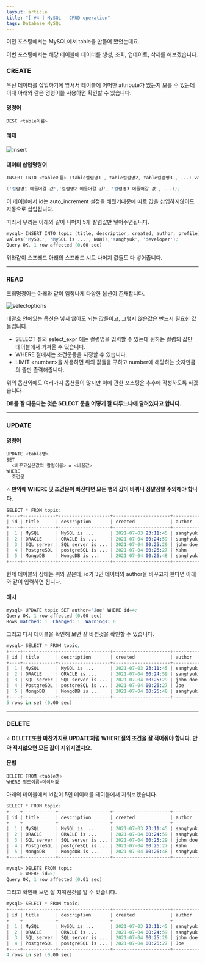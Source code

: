 ```yaml
---
layout: article
title: "[ #4 ] MySQL - CRUD operation"
tags: Database MySQL
---
```


이전 포스팅에서는 MySQL에서 table을 만들어 봤엇는데요.

이번 포스팅에서는 해당 테이블에 데이터를 생성, 조회, 업데이트, 삭제를 해보겠습니다.


### CREATE
우선 데이터를 삽입하기에 앞서서 테이블에 어떠한 attribute가 있는지 모를 수 있는데
이때 아래와 같은 명령어를 사용하면 확인할 수 있습니다.

#### 명령어
~~~s
DESC <table이름>
~~~

#### 예제

![insert](https://user-images.githubusercontent.com/75003424/124358643-2f15ec80-dc5c-11eb-86d7-5e9aac5f1ea8.png)

#### 데이터 삽입명령어
~~~s
INSERT INTO <table이름> (table컬럼명1 , table컬럼명2, table컬럼명3 , ...) values

('컬럼명1 에들어갈 값','컬럼명2 에들어갈 값', '컬럼명3 에들어갈 값', ...);;
~~~

이 테이블에서 id는 auto_increment 설정을 해줬기때문에 따로 값을 삽입하지않아도 자동으로 삽입됩니다.

따라서 우리는 아래와 같이 나머지 5개 칼럼값만 넣어주면됩니다.

~~~s
mysql> INSERT INTO topic (title, description, created, author, profile) 
values('MySQL', 'MySQL is ...', NOW(),'sanghyuk', 'developer');
Query OK, 1 row affected (0.00 sec)
~~~
위와같이 스프래드 아래의 스프래드 시트 나머지 값들도 다 넣어줍니다.

---

### READ

조회명령어는 아래와 같이 엄청나게 다양한 옵션이 존재합니다.

![selectoptions](https://user-images.githubusercontent.com/75003424/124359408-bc0e7500-dc5f-11eb-8644-b43cdfdf33a7.png)

대괄호 안에있는 옵션은 넣지 않아도 되는 값들이고, 그렇지 않은값은 반드시 필요한 값들입니다.

- SELECT 절의 select_expr 에는 컬럼명을 입력할 수 있는데 원하는 컬럼의 값만 테이블에서 가져올 수 있습니다.
- WHERE 절에서는 조건문등을 지정할 수 있습니다.
- LIMIT \<number>을 사용하면 위의 값들을 구하고 number에 해당하는 숫자만큼의 줄만 출력해줍니다.

위의 옵션외에도 여러가지 옵션들이 많지만 이에 관한 포스팅은 추후에 작성하도록 하겠습니다.

**DB를 잘 다룬다는 것은 SELECT 문을 어떻게 잘 다루느냐에 달려있다고 합니다.**

---

### UPDATE

#### 명령어
~~~sh
UPDATE <table명>
SET
  <바꾸고싶은값의 칼럼이름> = <바꿀값>
WHERE
  조건문
~~~

:star: **만약에 WHERE 및 조건문이 빠진다면 모든 행의 값이 바뀌니 정말정말 주의해야 합니다**.


~~~s
SELECT * FROM topic;
+----+------------+-------------------+---------------------+----------+---------------------------+
| id | title      | description       | created             | author   | profile                   |
+----+------------+-------------------+---------------------+----------+---------------------------+
|  1 | MySQL      | MySQL is ...      | 2021-07-03 23:11:45 | sanghyuk | developer                 |
|  2 | ORACLE     | ORACLE is ...     | 2021-07-04 00:24:59 | sanghyuk | developer                 |
|  3 | SQL server | SQL server is ... | 2021-07-04 00:25:29 | john doe | database administrator    |
|  4 | PostgreSQL | postgreSQL is ... | 2021-07-04 00:26:27 | Kahn     | data scientist, developer |
|  5 | MongoDB    | MongoDB is ...    | 2021-07-04 00:26:48 | sanghyuk | developer                 |
+----+------------+-------------------+---------------------+----------+---------------------------+
~~~

현제 테이블의 상태는 위와 같은데, id가 3인 데이터의 author을 바꾸고자 한다면 아래와 같이 입력하면 됩니다.

#### 예시

~~~s
mysql> UPDATE topic SET author='Joe' WHERE id=4;
Query OK, 1 row affected (0.00 sec)
Rows matched: 1  Changed: 1  Warnings: 0
~~~

그리고 다시 테이블을 확인해 보면 잘 바뀐것을 확인할 수 있습니다.

~~~s
mysql> SELECT * FROM topic;
+----+------------+-------------------+---------------------+----------+---------------------------+
| id | title      | description       | created             | author   | profile                   |
+----+------------+-------------------+---------------------+----------+---------------------------+
|  1 | MySQL      | MySQL is ...      | 2021-07-03 23:11:45 | sanghyuk | developer                 |
|  2 | ORACLE     | ORACLE is ...     | 2021-07-04 00:24:59 | sanghyuk | developer                 |
|  3 | SQL server | SQL server is ... | 2021-07-04 00:25:29 | john doe | database administrator    |
|  4 | PostgreSQL | postgreSQL is ... | 2021-07-04 00:26:27 | Joe      | data scientist, developer |
|  5 | MongoDB    | MongoDB is ...    | 2021-07-04 00:26:48 | sanghyuk | developer                 |
+----+------------+-------------------+---------------------+----------+---------------------------+
5 rows in set (0.00 sec)
~~~

---

### DELETE

:star: **DELETE또한 마찬가지로 UPDATE처럼 WHERE절의 조건을 잘 적어줘야 합니다. 만약 적지않으면 모든 값이 지워지겠지요.**

#### 문법

~~~sh
DELETE FROM <table명>
WHERE 필드이름=데이터값
~~~

아래의 테이블에서 id값이 5인 데이터를 테이블에서 지워보겠습니다.
~~~s
SELECT * FROM topic;
+----+------------+-------------------+---------------------+----------+---------------------------+
| id | title      | description       | created             | author   | profile                   |
+----+------------+-------------------+---------------------+----------+---------------------------+
|  1 | MySQL      | MySQL is ...      | 2021-07-03 23:11:45 | sanghyuk | developer                 |
|  2 | ORACLE     | ORACLE is ...     | 2021-07-04 00:24:59 | sanghyuk | developer                 |
|  3 | SQL server | SQL server is ... | 2021-07-04 00:25:29 | john doe | database administrator    |
|  4 | PostgreSQL | postgreSQL is ... | 2021-07-04 00:26:27 | Kahn     | data scientist, developer |
|  5 | MongoDB    | MongoDB is ...    | 2021-07-04 00:26:48 | sanghyuk | developer                 |
+----+------------+-------------------+---------------------+----------+---------------------------+
~~~

~~~s
mysql> DELETE FROM topic
    -> WHERE id=5;
Query OK, 1 row affected (0.01 sec)
~~~
그리고 확인해 보면 잘 지워진것을 알 수 있습니다.

~~~s
mysql> SELECT * FROM topic;
+----+------------+-------------------+---------------------+----------+---------------------------+
| id | title      | description       | created             | author   | profile                   |
+----+------------+-------------------+---------------------+----------+---------------------------+
|  1 | MySQL      | MySQL is ...      | 2021-07-03 23:11:45 | sanghyuk | developer                 |
|  2 | ORACLE     | ORACLE is ...     | 2021-07-04 00:24:59 | sanghyuk | developer                 |
|  3 | SQL server | SQL server is ... | 2021-07-04 00:25:29 | john doe | database administrator    |
|  4 | PostgreSQL | postgreSQL is ... | 2021-07-04 00:26:27 | Joe      | data scientist, developer |
+----+------------+-------------------+---------------------+----------+---------------------------+
4 rows in set (0.00 sec)
~~~

